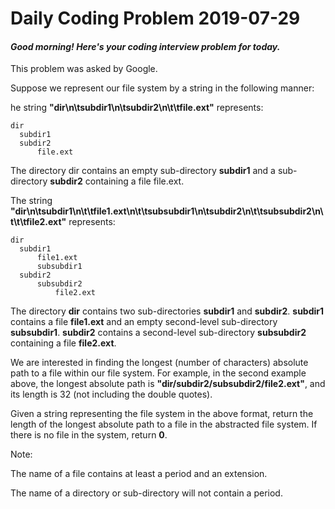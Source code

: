 # Daily Coding Problem 2019-07-29

####  _Good morning! Here's your coding interview problem for today._

This problem was asked by Google.

Suppose we represent our file system by a string in the following manner:

he string **"dir\n\tsubdir1\n\tsubdir2\n\t\tfile.ext"** represents:

    dir
      subdir1
      subdir2
          file.ext

The directory dir contains an empty sub-directory **subdir1** and a sub-directory **subdir2** containing a file file.ext.

The string **"dir\n\tsubdir1\n\t\tfile1.ext\n\t\tsubsubdir1\n\tsubdir2\n\t\tsubsubdir2\n\t\t\tfile2.ext"** represents:

    dir
      subdir1
          file1.ext
          subsubdir1
      subdir2
          subsubdir2
              file2.ext

The directory **dir** contains two sub-directories **subdir1** and **subdir2**. **subdir1** contains a file **file1.ext** and an empty second-level sub-directory **subsubdir1**. **subdir2** contains a second-level sub-directory **subsubdir2** containing a file **file2.ext**.

We are interested in finding the longest (number of characters) absolute path to a file within our file system. For example, in the second example above, the longest absolute path is **"dir/subdir2/subsubdir2/file2.ext"**, and its length is 32 (not including the double quotes).

Given a string representing the file system in the above format, return the length of the longest absolute path to a file in the abstracted file system. If there is no file in the system, return **0**.

Note:

The name of a file contains at least a period and an extension.

The name of a directory or sub-directory will not contain a period.
